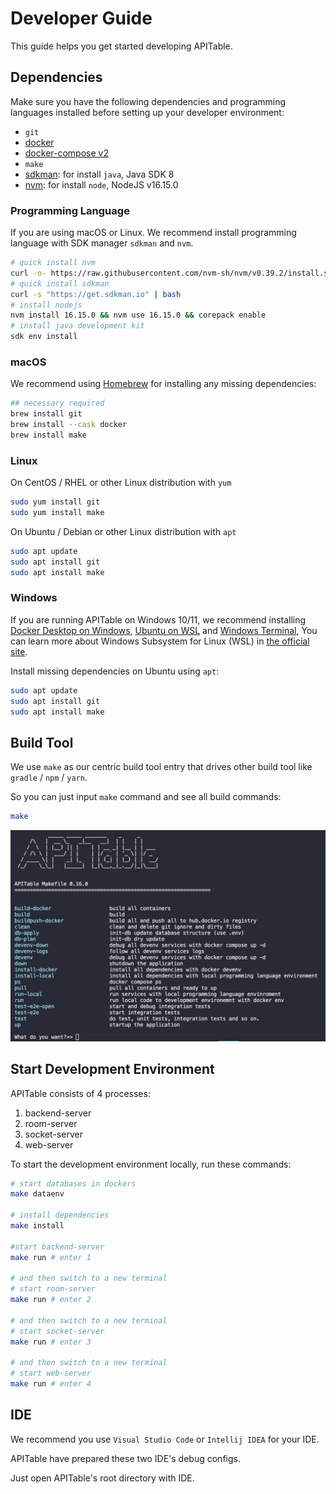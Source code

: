# Developer Guide

This guide helps you get started developing APITable.

## Dependencies

Make sure you have the following dependencies and programming languages installed before setting up your developer environment:

- `git`
- [docker](https://docs.docker.com/engine/install/)
- [docker-compose v2](https://docs.docker.com/engine/install/)
- `make`
- [sdkman](https://sdkman.io/): for install `java`, Java SDK 8
- [nvm](https://github.com/nvm-sh/nvm): for install `node`, NodeJS v16.15.0


### Programming Language

If you are using macOS or Linux.
We recommend install programming language with SDK manager `sdkman` and `nvm`.

```bash
# quick install nvm
curl -o- https://raw.githubusercontent.com/nvm-sh/nvm/v0.39.2/install.sh | bash
# quick install sdkman
curl -s "https://get.sdkman.io" | bash
# install nodejs 
nvm install 16.15.0 && nvm use 16.15.0 && corepack enable
# install java development kit
sdk env install
```

### macOS

We recommend using [Homebrew](https://brew.sh/) for installing any missing dependencies:

```bash
## necessary required
brew install git
brew install --cask docker
brew install make
```

### Linux

On CentOS / RHEL or other Linux distribution with `yum`

```bash
sudo yum install git
sudo yum install make
```

On Ubuntu / Debian or other Linux distribution with `apt`

```bash
sudo apt update
sudo apt install git
sudo apt install make
```


### Windows

If you are running APITable on Windows 10/11, we recommend installing [Docker Desktop on Windows](https://docs.docker.com/desktop/install/windows-install/), [Ubuntu on WSL](https://ubuntu.com/wsl) and [Windows Terminal](https://aka.ms/terminal),
You can learn more about Windows Subsystem for Linux (WSL) in [the official site](https://learn.microsoft.com/en-us/windows/wsl).

Install missing dependencies on Ubuntu using `apt`:

```bash
sudo apt update
sudo apt install git
sudo apt install make
```


## Build Tool

We use `make` as our centric build tool entry that drives other build tool like `gradle` / `npm` / `yarn`.

So you can just input `make` command and see all build commands:

```bash
make
```

![make command screenshot](../static/make.png)



## Start Development Environment

APITable consists of 4 processes:

1. backend-server
2. room-server
3. socket-server
4. web-server

To start the development environment locally, run these commands:

```bash
# start databases in dockers
make dataenv 

# install dependencies
make install 

#start backend-server
make run # enter 1  

# and then switch to a new terminal
# start room-server
make run # enter 2

# and then switch to a new terminal
# start socket-server
make run # enter 3  

# and then switch to a new terminal
# start web-server
make run # enter 4

```




## IDE

We recommend you use `Visual Studio Code` or `Intellij IDEA` for your IDE.

APITable have prepared these two IDE's debug configs.

Just open APITable's root directory with IDE.
